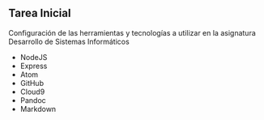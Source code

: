 ## Tarea Inicial

Configuración de las herramientas y tecnologías a utilizar en la asignatura Desarrollo de Sistemas Informáticos

* NodeJS
* Express
* Atom
* GitHub
* Cloud9
* Pandoc
* Markdown
